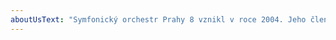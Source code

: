 ```yaml
---
aboutUsText: "Symfonický orchestr Prahy 8 vznikl v roce 2004. Jeho členové jsou většinou studenti různých vysokých škol nebo pracující. Orchestr má plné smyčcové a dechové obsazení a celkový počet hráčů je 58. Od založení orchestru do roku 2008 stál v\_jeho čele\_Jiří Hájek, v roce 2009 Milan Boušek. V současné době je vedoucím dirigentem orchestru\_Adolf Melichar. Zároveň spolupracujeme s mladými dirigenty Václavem Dlaskem a Marií Erlebachovou.\n\nRepertoár\_je tvořen symfoniemi, předehrami a sólovými koncerty s\_doprovodem orchestru. Během sezóny se studované skladby obměňují, a repertoár se tak neustále rozšiřuje. Naším cílem je přinášet posluchačům nejen známá klasická díla, ale seznamovat je i s\_moderní tvorbou autorů dvacátého století. Kromě děl Beethovena či Mozarta lze proto v\_repertoáru orchestru nalézt i skladby Šostakoviče, Martinů nebo filmovou hudbu.\n\nSnažíme se rovněž umožnit všem, kteří hrají na nějaký hudební nástroj, aby se aktivně zapojili do provozování vážné hudby a měli tak příležitost zahrát si díla klasiků 18., 19. a 20.století i moderní tvorbu žijících autorů.\n\nSymfonický orchestr Prahy\_8 uskutečňuje za rok nejméně tři série\_koncertů\_- v\_prosinci, březnu a červnu, přičemž repertoár se v\_jednotlivých obdobích liší. Většina koncertů se koná v\_Praze, některé i v\_mimopražských sálech a kostelech.\n\nV roce 2011 byl realizován ve spolupráci s AMU projekt VIVA ČESKÁ OPERA. V rámci tohoto projektu byla kromě českých operních árií provedena i opera V. Blodka - V studni. Celý program byl proveden v divadle Hybernia, Strašnickém divadle a divadle F.X.Šaldy v Liberci.\_oficiální stránky projektu\n\nV roce 2011 byla také navázána spolupráce s\_L’Ensemble vocal universitaire de Strasbourg\_, která v roce 2011 vyvrcholila provedením Německého requiem Johannese Brahmse na úspěšných koncertech ve Francii i v České republice. Stejnou skladbu si orchestr zopakoval v roce 2014 na koncertě v Obecním domě v Praze s\_Lübecker Bach-Chor.\n\nV roce 2014 byly realizovány dva společné koncerty s kanadským orchestrem Joliette Youth Symphony.\n\nV roce 2016 jsme pokračovali v úspěšné spolupráci s\_L’Ensemble vocal universitaire de Strasbourg\_. S velkým úspěchem bylo provedeno ve Štrasburku i v Praze Requiem G. Verdiho.\n\nMáte-li zájem si s námi zahrát, neváhejte a kontaktujte\_nás\n"
---
```


